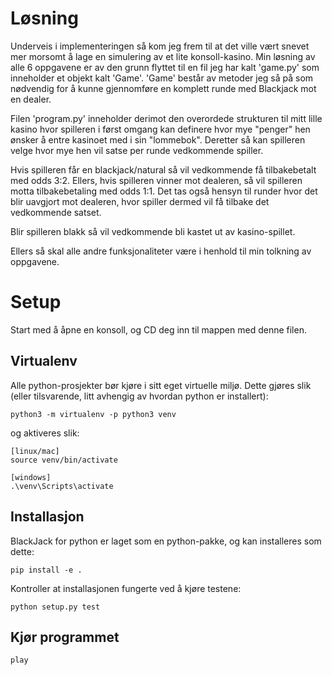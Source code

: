 # Løsning
Underveis i implementeringen så kom jeg frem til at det ville vært snevet mer morsomt å
lage en simulering av et lite konsoll-kasino. Min løsning av alle 6 oppgavene er av den grunn
flyttet til en fil jeg har kalt 'game.py' som inneholder et objekt kalt 'Game'. 'Game' består av 
metoder jeg så på som nødvendig for å kunne gjennomføre en komplett runde med Blackjack mot en
dealer.

Filen 'program.py' inneholder derimot den overordede strukturen til mitt lille kasino hvor spilleren
i først omgang kan definere hvor mye "penger" hen ønsker å entre kasinoet med i sin "lommebok". 
Deretter så kan spilleren velge hvor mye hen vil satse per runde vedkommende spiller. 

Hvis spilleren får en blackjack/natural så vil vedkommende få tilbakebetalt med odds 3:2. Ellers,
hvis spilleren vinner mot dealeren, så vil spilleren motta tilbakebetaling med odds 1:1. Det tas
også hensyn til runder hvor det blir uavgjort mot dealeren, hvor spiller dermed vil få tilbake det
vedkommende satset.

Blir spilleren blakk så vil vedkommende bli kastet ut av kasino-spillet.

Ellers så skal alle andre funksjonaliteter være i henhold til min tolkning av oppgavene.

# Setup
Start med å åpne en konsoll, og CD deg inn til mappen med denne filen.

## Virtualenv
Alle python-prosjekter bør kjøre i sitt eget virtuelle miljø. Dette gjøres slik (eller tilsvarende, litt avhengig av hvordan python er installert):
```
python3 -m virtualenv -p python3 venv
```

og aktiveres slik:
```
[linux/mac]
source venv/bin/activate

[windows]
.\venv\Scripts\activate
``` 

## Installasjon
BlackJack for python er laget som en python-pakke, og kan installeres som dette:
```
pip install -e .
```

Kontroller at installasjonen fungerte ved å kjøre testene:
```
python setup.py test
```

## Kjør programmet
```
play
```
